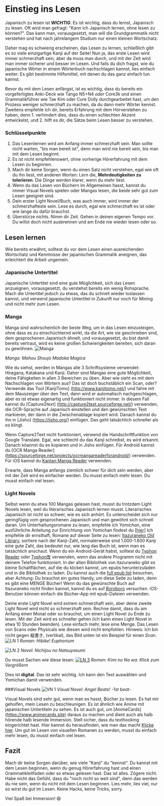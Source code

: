 # Einstieg ins Lesen

Japanisch zu lesen ist ***WICHTIG***. Es ist wichtig, dass du lernst, Japanisch zu lesen. Oft wird man gefragt: "Kann ich Japanisch lernen, ohne lesen zu können?". Das kann man, vorausgesetzt, man will die Grundgrammatik nicht verstehen und hat nach jahrelangem Studium nur einen kleinen Wortschatz.

Daher mag es schwierig erscheinen, das Lesen zu lernen, schließlich gibt es so viele einzigartige Kanji auf der Seite! Nun ja, das erste Lesen wird immer schmerzhaft sein, aber da muss man durch, und mit der Zeit wird man immer sicherer und besser im Lesen. Und falls du dich fragst, wie du japanische Wörter in einem Wörterbuch nachschlagen kannst, lies einfach weiter: Es gibt bestimmte Hilfsmittel, mit denen du das ganz einfach tun kannst.

Bevor du mit dem Lesen anfängst, ist es wichtig, dass du bereits ein vorgefertigtes Anki-Deck wie Tango N5+N4 *oder* Core3k und einen Grammatikführer wie Tae Kim oder Cure Dolly durchgearbeitet hast, um den Prozess weniger schmerzhaft zu machen, da du dann mehr Wörter kennst. Zweitens empfehle ich dir, bereits Erfahrung mit dem Hörverstehen zu haben, denn 1. verhindert dies, dass du einen schlechten Akzent entwickelst, und 2. hilft es dir, die Sätze beim Lesen besser zu verstehen.

### Schlüsselpunkte

1. Das Lesenlernen wird am Anfang immer schmerzhaft sein. Man sollte nicht warten, "bis man bereit ist", denn man wird nie bereit sein, bis man mit dem Lesen beginnt.
2. Es ist nicht empfehlenswert, ohne vorherige Hörerfahrung mit dem Lesen zu beginnen.
3. Mach dir keine Sorgen, wenn du einen Satz nicht verstehen, egal wie oft du ihn liest, mit anderen Worten: Lern die, **Mehrdeutigkeiten zu tolerieren**. Die Dinge werden klarer, wenn du mehr liest.
4. Wenn du das Lesen von Büchern im Allgemeinen hasst, kannst du immer Visual Novels spielen oder Mangas lesen, die beide sehr gut zum Lesen geeignet sind.
6. Dein erster Light Novel/Buch, was auch immer, wird immer der schmerzhafteste sein. Lese es durch, egal wie schmerzhaft es ist oder wie lange du dafür brauchst.
7. Überstürze nichts. Nimm dir Zeit. Gehen in deinen eigenen Tempo vor. Du willst doch nicht ausbrennen und am Ende nie wieder lesen oder so.

## Lesen lernen

Wie bereits erwähnt, solltest du vor dem Lesen einen ausreichenden Wortschatz und Kenntnisse der japanischen Grammatik aneignen, das erleichtert die Arbeit ungemein.

### Japanische Untertitel
Japanische Untertitel sind eine gute Möglichkeit, sich das Lesen anzueignen, vorausgesetzt, du verstehst bereits ein wenig Rohsprache. Mach die Untertitel jedoch zu etwas, das du schnell wieder loslassen kannst, und verwend japanische Untertitel in Zukunft nur noch für Mining und nicht mehr zum Lesen.

### Manga
Manga sind wahrscheinlich der beste Weg, um in das Lesen einzusteigen, ohne dass es zu einschüchternd wirkt, da die Art, wie sie geschrieben sind, dem gesprochenen Japanisch ähnelt, und vorausgesetzt, du bist damit bereits vertraut, wird es keine großen Schwierigkeiten bereiten, sich daran zu gewöhnen.
![Manga](img/manga1.jpg)

*Manga: Mahou Shoujo Madoka Magica*

Wie du siehst, werden in Mangas alle 3 Schriftsysteme verwendet: Hiragana, Katakana und Kanji. Daher sind Mangas eine gute Möglichkeit, deine Fähigkeiten in allen 3 Bereichen zu üben.
Aber wie sieht es mit dem Nachschlagen von Wörtern aus? Das ist doch buchstäblich ein Scan, oder?
Verwende das Tool [KanjiTomo] (http://www.kanjitomo.net/) und fahre mit dem Mauszeiger über den Text, dann wird er automatisch nachgeschlagen, aber es ist etwas eigenartig und funktioniert nicht immer. In diesem Fall kannst du [Capture2text] (http://capture2text.sourceforge.net/) verwenden, die OCR-Sprache auf Japanisch einstellen und den gewünschten Text markieren, der dann in die Zwischenablage kopiert wird. Danach kannst du ihn in [Jisho] (https://jisho.org/) einfügen. Das geht tatsächlich schneller als es klingt.

Wenn Capture2Text nicht funktioniert, verwend die Handschriftfunktion von Google Translate. Egal, wie schlecht du das Kanji schreibst, es wird erkannt. Danach köannst du es kopieren und in Jisho einfügen.
Für Android kannst du [OCR Manga Reader] (https://sourceforge.net/projects/ocrmangareaderforandroid/) verwenden. Für iOS kannst du [Kantan Manga Reader](https://apps.apple.com/gb/app/kantan-manga/id1518666365) verwenden.

Erwarte, dass Manga anfangs ziemlich schwer für dich sein werden, aber mit der Zeit wird es einfacher werden. Du musst einfach mehr lesen. Du musst einfach viel lesen.

### Light Novels
Selbst wenn du etwa 100 Mangas gelesen hast, musst du trotzdem Light Novels lesen, weil du literarisches Japanisch lernen musst.
Literarisches Japanisch ist nicht so schwer, wie es sich anhört. Es unterscheidet sich nur geringfügig vom gesprochenen Japanisch und man gewöhnt sich schnell daran.
Um Unterhaltungsromane zu lesen, empfehle ich *Yomichan*, eine ausführliche Anleitung zur Einrichtung von Yomichan findest du [[hier]](/yomichan)
Ich empfehle dir ernsthaft, Romane auf dieser Seite zu lesen: [Itazuraneko Old Library](https://itazuraneko.neocities.org/shousetu/index.html), sortiere nach der Kanji-Zahl, normalerweise sind 1.000-1.600 Kanji eine gute Zahl, das bedeutet nur, wie lang das Buch ist, wenn man es tatsächlich anschaut. Wenn du ein Android-Gerät habst, solltest du [Typhon Reader](https://play.google.com/store/apps/details?id=net.zorgblub.typhon&hl=ja) oder [Typhon改](https://github.com/dajimenezja/typhon/releases) verwenden, wenn das andere Programm nicht mit deinem Telefon funktioniert. In der alten Bibliothek von itazuraneko gibt es kleine Schaltflächen, auf die du klicken kannst, um epubs herunterzuladen und in die Bibliothek zu laden. Du kannst auch die [full epub list](https://yonde.itazuraneko.org/other/kensaku.html) besuchen, aber Achtung: Du brauchst ein gutes Handy, um diese Seite zu laden, denn es gibt eine MENGE Bücher! Wenn du das gewünschte Buch auf Itazuraneko nicht finden kannst, kannst du es auf [Boroboro](https://boroboro.neocities.org/listfullepub.html) versuchen. iOS-Benutzer können einfach die Bücher-App mit epub-Dateien verwenden.

Deine erste Light Novel wird extrem schmerzhaft sein, aber deine zweite Light Novel wird nicht so schmerzhaft sein. Rechne damit, dass du am Anfang einen Monat oder so brauchst, um einen Light Novel zu Ende zu lesen. Mit der Zeit wird es schneller gehen (ich kann einen Light Novel in etwa 10 Stunden beenden). Lese einfach mehr, lese eine Menge.
Das Lesen von Scans oder Physicals wie diesen wird nicht empfohlen.
Hinweis: Ich bin nicht gegen 縦書き, (vertikal), das Bild unten ist ein Beispiel für einen *Scan*.
![LN 1](img/ln1.jpg)
*Roman: Hibike! Euphonium*

![LN 2](img/ln2.jpg)
*Novel: Nichijou no Natsuyasumi*

Du musst Sachen wie diese lesen:
[![LN 3](img/ln3.jpg)](img/ln3.jpg)
*Roman: Kimi no Na wa.*
*Klick zum Vergrößern*

Dies ist **digital**. Das ist sehr wichtig. Ich kann den Text auswählen und Yomichan damit verwenden.


###Visual Novels
![VN 1](img/vn1.jpg)
*Visual Novel: Angel Beats! -1st beat-*

Visual Novels sind sehr gut, wenn man es hasst, Bücher zu lesen. Es hat mir geholfen, mein Lesen zu beschleunigen. Es ist ähnlich wie Anime mit japanischen Untertiteln zu sehen. Es ist auch gut, um [AnimeCards] (https://www.animecards.site) daraus zu machen und dient auch als halb hörende halb lesende Immersion.
Stell sicher, dass du texthooking eingerichtet hast. Hier kannst du herausfinden, wie man das macht [Klicke hier](/vn).
Um gut im Lesen von visuellen Romanen zu werden, musst du einfach mehr lesen, du musst einfach viel lesen.

## Fazit
Mach dir keine Sorgen darüber, wie viele "Kanji" du "kennst". Du kannst mit dem Lesen beginnen, wenn du genug Hörerfahrung hast und einen Grammatikleitfaden oder so etwas gelesen hast. Das ist alles. Zögere nicht. Habe nicht das Gefühl, dass du "noch nicht so weit sind", denn das werden du nie sein, wenn du nicht mit dem Lesen beginnen.
Lies mehr, lies viel, nur so wirst du gut im Lesen.  Keine Hacks, keine Tricks, sorry.

Viel Spaß bei Immersion! :smile:
